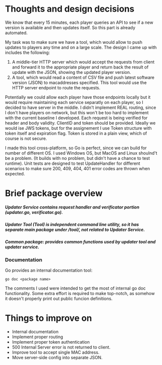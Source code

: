 # Thoughts and design decisions
We know that every 15 minutes, each player queries an API to see if a new version is available and then updates itself.
So this part is already automated.

My task was to make sure we have a tool, which would allow to push updates to players any time and on a large scale.
The design I came up with includes the following:

1. A middle-tier HTTP server which would accept the requests from client and forward it to the appropriate player and return back the result of update with the JSON, showing the updated player version.
2. A tool, which would read a content of CSV file and push latest software version (JSON) to macaddresses specified. This tool would use the HTTP server endpoint to route the requests.

Potentially we could allow each player have those endpoints locally but it would require maintaining each service separatly on each player, so I decided to have server in the middle.
I didn't implement REAL routing, since I don't have players on network, but this won't be too hard to implement with the current baseline I developed.
Each request is being verified for header and body validity. ClientID and token should be provided. Ideally we would ise JWS tokens, but for the assignement I use Token structure with token itself and expiration flag. Token is stored in a plain view, which of course is not secure. 

I made this tool cross-platform, so Go is perfect, since we can build for number of different OS. I used Windows OS, but MacOS and Linux shoulnd't be a problem. (It builds with no problem, but didn't have a chance to test runtime). 
Unit tests are designed to test UpdateHandler for different scenarios to make sure 200, 409, 404, 401 error codes are thrown when expected.

# Brief package overview
##### Updater Service contains request handler and verificator portion (updater.go, verificator.go). 
##### Updater Tool (Tool) is independent command line utility, so it has separate main package under /tool/, not related to Updater Service. 
##### Common package: provides common functions used by updater tool and updater service.

### Documentation

Go provides an internal documentation tool: 
```
go doc <package name> 
```
The comments I used were intended to get the most of internal go doc functionality. Some extra effort is required to make top-notch, as somehow it doesn't properly print out public funcion definitions.


# Things to improve on

* Internal documentation
* Implement proper routing
* Implement proper token authentication
* 500 Internal Server error is not returned to client.
* Improve tool to accept single MAC address.
* Move server-side config into separate JSON.





